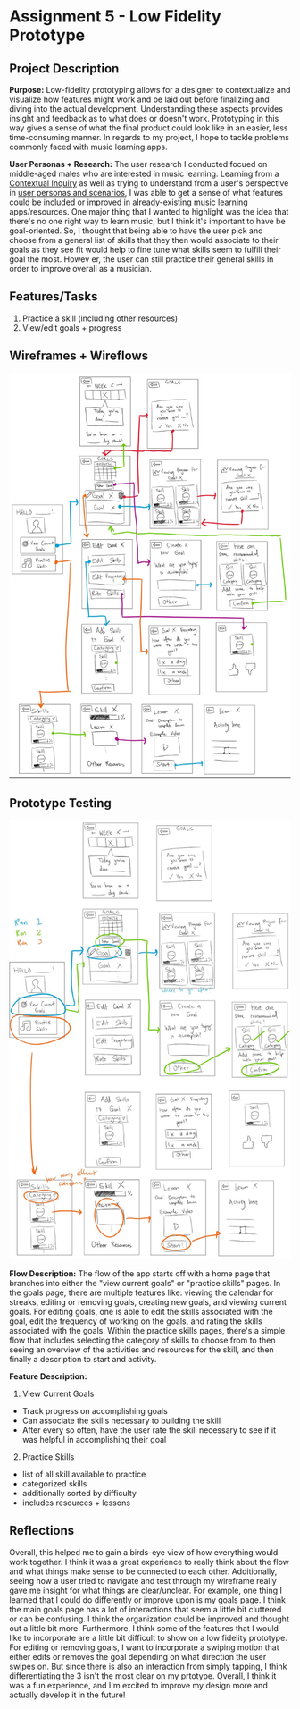 # Assignment 5 - Low Fidelity Prototype

## Project Description
__Purpose:__ Low-fidelity prototyping allows for a designer to contextualize and visualize how features might work and be laid out before finalizing and diving into the actual development. Understanding these aspects provides insight and feedback as to what does or doesn't work. Prototyping in this way gives a sense of what the final product could look like in an easier, less time-consuming manner. In regards to my project, I hope to tackle problems commonly faced with music learning apps. 

__User Personas + Research:__ The user research I conducted focued on middle-aged males who are interested in music learning. Learning from a [Contextual Inquiry](https://github.com/make-a-mark/dh110/tree/main/Assignment%203) as well as trying to understand from a user's perspective in [user personas and scenarios](https://github.com/make-a-mark/dh110/tree/main/Assignment%204), I was able to get a sense of what features could be included or improved in already-existing music learning apps/resources. One major thing that I wanted to highlight was the idea that there's no one right way to learn music, but I think it's important to have be goal-oriented. So, I thought that being able to have the user pick and choose from a general list of skills that they then would associate to their goals as they see fit would help to fine tune what skills seem to fulfill their goal the most. Howev er, the user can still practice their general skills in order to improve overall as a musician.

## Features/Tasks
1. Practice a skill (including other resources)
2. View/edit goals + progress

## Wireframes + Wireflows
![Wireframes + Wireflows](https://github.com/make-a-mark/dh110/blob/main/Assignment%205/Wireframes%20%2B%20Wireflow.JPG)

## Prototype Testing
![User Prototype Testing](https://github.com/make-a-mark/dh110/blob/main/Assignment%205/User%20Prototype%20Testing.JPG)

__Flow Description:__ The flow of the app starts off with a home page that branches into either the "view current goals" or "practice skills" pages. In the goals page, there are multiple features like: viewing the calendar for streaks, editing or removing goals, creating new goals, and viewing current goals. For editing goals, one is able to edit the skills associated with the goal, edit the frequency of working on the goals, and rating the skills associated with the goals. Within the practice skills pages, there's a simple flow that includes selecting the category of skills to choose from to then seeing an overview of the activities and resources for the skill, and then finally a description to start and activity.

__Feature Description:__ 
1. View Current Goals
*  Track progress on accomplishing goals
* Can associate the skills necessary to building the skill
* After every so often, have the user rate the skill necessary to see if it was helpful in accomplishing their goal

2. Practice Skills
* list of all skill available to practice
* categorized skills
* additionally sorted by difficulty
* includes resources + lessons


## Reflections
Overall, this helped me to gain a birds-eye view of how everything would work together. I think it was a great experience to really think about the flow and what things make sense to be connected to each other. Additionally, seeing how a user tried to navigate and test through my wireframe really gave me insight for what things are clear/unclear. For example, one thing I learned that I could do differently or improve upon is my goals page. I think the main goals page has a lot of interactions that seem a little bit cluttered or can be confusing. I think the organization could be improved and thought out a little bit more. Furthermore, I think some of the features that I would like to incorporate are a little bit difficult to show on a low fidelity prototype. For editing or removing goals, I want to incorporate a swiping motion that either edits or removes the goal depending on what direction the user swipes on. But since there is also an interaction from simply tapping, I think differentiating the 3 isn't the most clear on my prtotype. Overall, I think it was a fun experience, and I'm excited to improve my design more and actually develop it in the future!
